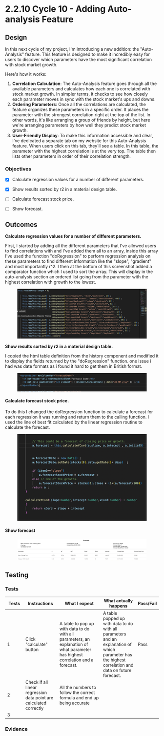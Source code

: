 # 2.2.10 Cycle 10 - Adding Auto-analysis Feature

## Design

In this next cycle of my project, I'm introducing a new addition: the "Auto-Analysis" feature. This feature is designed to make it incredibly easy for users to discover which parameters have the most significant correlation with stock market growth.

Here's how it works:

1. **Correlation Calculation**: The Auto-Analysis feature goes through all the available parameters and calculates how each one is correlated with stock market growth. In simpler terms, it checks to see how closely each parameter moves in sync with the stock market's ups and downs.
2. **Ordering Parameters**: Once all the correlations are calculated, the feature organizes these parameters in a specific order. It places the parameter with the strongest correlation right at the top of the list. In other words, it's like arranging a group of friends by height, but here we're arranging parameters by how well they predict stock market growth.
3. **User-Friendly Display**: To make this information accessible and clear, I've dedicated a separate tab on my website for this Auto-Analysis feature. When users click on this tab, they'll see a table. In this table, the parameter with the highest correlation is at the very top. The table then lists other parameters in order of their correlation strength.

### Objectives

* [x] Calculate regression values for a number of different parameters.
* [x] Show results sorted by r2 in a material design table.
* [ ] Calculate forecast stock price.
* [ ] Show forecast.



####



## Outcomes

**Calculate regression values for a number of different parameters.**

First, I started by adding all the different parameters that I've allowed users to find correlations with and I've added them all to an array, inside this array I've used the function "doRegression" to perform regression analysis on these parameters to find different information like the "slope", "gradient" and most importantly r^2. I then at the bottom of this screenshot added a comparator function which I used to sort the array. This will display in the auto-analysis section an ordered list going from the parameter with the highest correlation with growth to the lowest.

<figure><img src="../.gitbook/assets/image (3).png" alt=""><figcaption></figcaption></figure>

**Show results sorted by r2 in a material design table.**

I copied the html table definition from the history component and modified it to display the fields returned by the "doRegression" function. one issue i had was date formats as i found it hard to get them in British format.

<figure><img src="../.gitbook/assets/image (1).png" alt=""><figcaption></figcaption></figure>

#### Calculate forecast stock price.

To do this I changed the doRegression function to calculate a forecast for each regression it was running and return them to the calling function. I used the line of best fit calculated by the linear regression routine to calculate the forecast.

<figure><img src="../.gitbook/assets/image (2).png" alt=""><figcaption></figcaption></figure>

#### Show forecast

<figure><img src="../.gitbook/assets/image (25).png" alt=""><figcaption></figcaption></figure>





## Testing



### Tests

<table><thead><tr><th width="85">Tests</th><th width="167">Instructions</th><th width="355">What I expect</th><th width="209">What actually happens</th><th>Pass/Fail</th></tr></thead><tbody><tr><td>1</td><td>Click "calculate" button</td><td>A table to pop up with data to do with all parameters, an explanation of what parameter has highest correlation and a forecast.</td><td>A table popped up with data to do with all parameters and an explanation of which parameter has the highest correlation and data on future forecast.</td><td>Pass</td></tr><tr><td>2</td><td>Check if all linear regression data point are calculated correctly</td><td>All the numbers to follow the correct formula and end up being accurate</td><td></td><td></td></tr><tr><td>3</td><td></td><td></td><td></td><td></td></tr></tbody></table>

### Evidence

